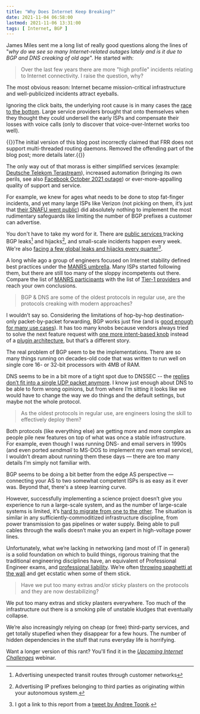```yaml
---
title: "Why Does Internet Keep Breaking?"
date: 2021-11-04 06:58:00
lastmod: 2021-11-06 13:31:00
tags: [ Internet, BGP ]
---
```

James Miles sent me a long list of really good questions along the lines of "_why do we see so many Internet-related outages lately and is it due to BGP and DNS creaking of old age_". He started with:

> Over the last few years there are more "high profile" incidents relating to Internet connectivity. I raise the question, why?

The most obvious reason: Internet became mission-critical infrastructure and well-publicized incidents attract eyeballs.

Ignoring the click baits, the underlying root cause is in many cases the [race to the bottom](https://en.wikipedia.org/wiki/Race_to_the_bottom). Large service providers brought that onto themselves when they thought they could undersell the early ISPs and compensate their losses with voice calls (only to discover that voice-over-Internet works too well).

<!--more-->
{{<note info>}}The initial version of this blog post incorrectly claimed that FRR does not support multi-threaded routing daemons. Removed the offending part of the blog post; more details later.{{</note>}}

The only way out of that morass is either simplified services (example: [Deutsche Telekom Terastream](https://blog.ipspace.net/2013/11/deutsche-telekom-terastream-designed.html)), increased automation (bringing its own perils, see also [Facebook October 2021 outage](https://blog.ipspace.net/2021/10/circular-dependencies-considered-harmful.html)) or ever-more-appalling quality of support and service.

For example, we knew for ages what needs to be done to stop fat-finger incidents, and yet many large ISPs like Verizon (not picking on them, it’s just that [their SNAFU went public](https://blog.ipspace.net/2019/07/rant-some-internet-service-providers.html)) did absolutely nothing to implement the most rudimentary safeguards like limiting the number of BGP prefixes a customer can advertise. 

You don't have to take my word for it. There are [public services ](https://twitter.com/Qrator_Radar) tracking BGP leaks[^BL] and hijacks[^BH], and small-scale incidents happen every week. We're also [facing a few global leaks and hijacks every quarter](https://blog.qrator.net/en/q3-2021-ddos-attacks-and-bgp-incidents_146/)[^HT_AT].

[^BL]: Advertising unexpected transit routes through customer networks

[^BH]: Advertising IP prefixes belonging to third parties as originating within your autonomous system.

[^HT_AT]: I got a link to this report from a [tweet by Andree Toonk](https://twitter.com/atoonk/status/1451220431764017155).

A long while ago a group of engineers focused on Internet stability defined best practices under the [MANRS umbrella](https://www.manrs.org/). Many ISPs started following them, but there are still too many of the sloppy incompetents out there. Compare the list of [MANRS participants](https://www.manrs.org/isps/participants/) with the list of [Tier-1 providers](https://en.wikipedia.org/wiki/Tier_1_network) and reach your own conclusions.

> BGP & DNS are some of the oldest protocols in regular use, are the protocols creaking with modern approaches?

I wouldn’t say so. Considering the limitations of hop-by-hop destination-only packet-by-packet forwarding, BGP works just fine (and is [good enough for many use cases](https://homepages.dcc.ufmg.br/~cunha/papers/arnold19hotnets-bgp.pdf)). It has too many knobs because vendors always tried to solve the next feature request with [one more intent-based knob](https://blog.ipspace.net/2018/01/bgp-route-selection-failure-of-intent.html) instead of a [plugin architecture](https://blog.ipspace.net/2020/11/pluginized-protocols.html), but that’s a different story.

The real problem of BGP seem to be the implementations. There are so many things running on decades-old code that was written to run well on single core 16- or 32-bit processors with 4MB of RAM. 

<!--
For example, FRR still can't use more than a single thread (and thus a single CPU core) per daemon. Straight from [FRR documentation](http://docs.frrouting.org/projects/dev-guide/en/latest/process-architecture.html) (as of early November 2021):

---

_As FRR is deployed at larger scales and gains ever more features, each adding to the overall processing workload, we are approaching the saturation point for a single thread per daemon. In light of this, there are ongoing efforts to introduce multithreading to various components of FRR_

---
-->
DNS seems to be in a bit more of a tight spot due to DNSSEC -- the [replies don’t fit into a single UDP packet anymore](https://www.potaroo.net/ispcol/2021-10/rsa.html). I know just enough about DNS to be able to form wrong opinions, but from where I’m sitting it looks like we would have to change the way we do things and the default settings, but maybe not the whole protocol.

> As the oldest protocols in regular use, are engineers losing the skill to effectively deploy them?

Both protocols (like everything else) are getting more and more complex as people pile new features on top of what was once a stable infrastructure. For example, even though I was running DNS- and email servers in 1990s (and even ported _sendmail_ to MS-DOS to implement my own email service), I wouldn’t dream about running them these days — there are too many details I’m simply not familiar with.

BGP seems to be doing a bit better from the edge AS perspective — connecting your AS to two somewhat competent ISPs is as easy as it ever was. Beyond that, there's a steep learning curve.

However, successfully implementing a science project doesn’t give you experience to run a large-scale system, and as the number of large-scale systems is limited, it’s [hard to migrate from one to the other](https://blog.ipspace.net/2018/12/bifurcation-of-knowledge.html). The situation is similar in any sufficiently-commoditized infrastructure discipline, from power transmission to gas pipelines or water supply. Being able to pull cables through the walls doesn’t make you an expert in high-voltage power lines.

Unfortunately, what we’re lacking in networking (and most of IT in general) is a solid foundation on which to build things, rigorous training that the traditional engineering disciplines have, an equivalent of Professional Engineer exams, and [professional liability](https://blog.ipspace.net/2021/10/worth-reading-professional-liability.html). We’re often [throwing spaghetti at the wall](https://archive.psg.com/051000.sigcomm-ivtf.pdf) and get ecstatic when some of them stick.

> Have we put too many extras and/or sticky plasters on the protocols and they are now destabilizing?

We put too many extras and sticky plasters everywhere. Too much of the infrastructure out there is a smoking pile of unstable kludges that eventually collapse.

We’re also increasingly relying on cheap (or free) third-party services, and get totally stupefied when they disappear for a few hours. The number of hidden dependencies in the stuff that runs everyday life is horrifying.

Want a longer version of this rant? You'll find it in the _[Upcoming Internet Challenges](https://www.ipspace.net/Upcoming_Internet_Challenges)_ webinar.
